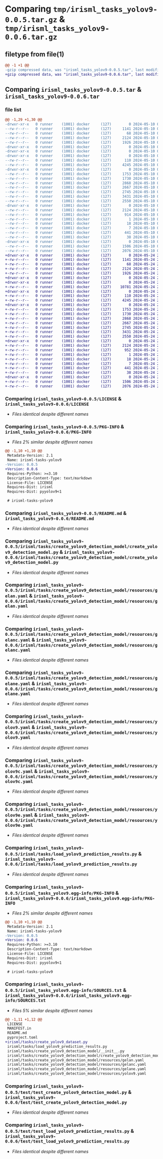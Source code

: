 # Comparing `tmp/irisml_tasks_yolov9-0.0.5.tar.gz` & `tmp/irisml_tasks_yolov9-0.0.6.tar.gz`

## filetype from file(1)

```diff
@@ -1 +1 @@
-gzip compressed data, was "irisml_tasks_yolov9-0.0.5.tar", last modified: Fri May 10 07:05:36 2024, max compression
+gzip compressed data, was "irisml_tasks_yolov9-0.0.6.tar", last modified: Fri May 24 21:03:57 2024, max compression
```

## Comparing `irisml_tasks_yolov9-0.0.5.tar` & `irisml_tasks_yolov9-0.0.6.tar`

### file list

```diff
@@ -1,29 +1,30 @@
-drwxr-xr-x   0 runner    (1001) docker     (127)        0 2024-05-10 07:05:36.714450 irisml_tasks_yolov9-0.0.5/
--rw-r--r--   0 runner    (1001) docker     (127)     1141 2024-05-10 07:03:28.000000 irisml_tasks_yolov9-0.0.5/LICENSE
--rw-r--r--   0 runner    (1001) docker     (127)       68 2024-05-10 07:03:28.000000 irisml_tasks_yolov9-0.0.5/MANIFEST.in
--rw-r--r--   0 runner    (1001) docker     (127)     2124 2024-05-10 07:05:36.714450 irisml_tasks_yolov9-0.0.5/PKG-INFO
--rw-r--r--   0 runner    (1001) docker     (127)     1926 2024-05-10 07:03:28.000000 irisml_tasks_yolov9-0.0.5/README.md
-drwxr-xr-x   0 runner    (1001) docker     (127)        0 2024-05-10 07:05:36.706451 irisml_tasks_yolov9-0.0.5/irisml/
-drwxr-xr-x   0 runner    (1001) docker     (127)        0 2024-05-10 07:05:36.710451 irisml_tasks_yolov9-0.0.5/irisml/tasks/
-drwxr-xr-x   0 runner    (1001) docker     (127)        0 2024-05-10 07:05:36.710451 irisml_tasks_yolov9-0.0.5/irisml/tasks/create_yolov9_detection_model/
--rw-r--r--   0 runner    (1001) docker     (127)      110 2024-05-10 07:03:28.000000 irisml_tasks_yolov9-0.0.5/irisml/tasks/create_yolov9_detection_model/__init__.py
--rw-r--r--   0 runner    (1001) docker     (127)     4245 2024-05-10 07:03:28.000000 irisml_tasks_yolov9-0.0.5/irisml/tasks/create_yolov9_detection_model/create_yolov9_detection_model.py
-drwxr-xr-x   0 runner    (1001) docker     (127)        0 2024-05-10 07:05:36.710451 irisml_tasks_yolov9-0.0.5/irisml/tasks/create_yolov9_detection_model/resources/
--rw-r--r--   0 runner    (1001) docker     (127)     1753 2024-05-10 07:03:28.000000 irisml_tasks_yolov9-0.0.5/irisml/tasks/create_yolov9_detection_model/resources/gelan.yaml
--rw-r--r--   0 runner    (1001) docker     (127)     1730 2024-05-10 07:03:28.000000 irisml_tasks_yolov9-0.0.5/irisml/tasks/create_yolov9_detection_model/resources/gelanc.yaml
--rw-r--r--   0 runner    (1001) docker     (127)     2868 2024-05-10 07:03:28.000000 irisml_tasks_yolov9-0.0.5/irisml/tasks/create_yolov9_detection_model/resources/gelane.yaml
--rw-r--r--   0 runner    (1001) docker     (127)     2667 2024-05-10 07:03:28.000000 irisml_tasks_yolov9-0.0.5/irisml/tasks/create_yolov9_detection_model/resources/yolov9.yaml
--rw-r--r--   0 runner    (1001) docker     (127)     2745 2024-05-10 07:03:28.000000 irisml_tasks_yolov9-0.0.5/irisml/tasks/create_yolov9_detection_model/resources/yolov9c.yaml
--rw-r--r--   0 runner    (1001) docker     (127)     3431 2024-05-10 07:03:28.000000 irisml_tasks_yolov9-0.0.5/irisml/tasks/create_yolov9_detection_model/resources/yolov9e.yaml
--rw-r--r--   0 runner    (1001) docker     (127)     2550 2024-05-10 07:03:28.000000 irisml_tasks_yolov9-0.0.5/irisml/tasks/load_yolov9_prediction_results.py
-drwxr-xr-x   0 runner    (1001) docker     (127)        0 2024-05-10 07:05:36.714450 irisml_tasks_yolov9-0.0.5/irisml_tasks_yolov9.egg-info/
--rw-r--r--   0 runner    (1001) docker     (127)     2124 2024-05-10 07:05:36.000000 irisml_tasks_yolov9-0.0.5/irisml_tasks_yolov9.egg-info/PKG-INFO
--rw-r--r--   0 runner    (1001) docker     (127)      914 2024-05-10 07:05:36.000000 irisml_tasks_yolov9-0.0.5/irisml_tasks_yolov9.egg-info/SOURCES.txt
--rw-r--r--   0 runner    (1001) docker     (127)        1 2024-05-10 07:05:36.000000 irisml_tasks_yolov9-0.0.5/irisml_tasks_yolov9.egg-info/dependency_links.txt
--rw-r--r--   0 runner    (1001) docker     (127)       18 2024-05-10 07:05:36.000000 irisml_tasks_yolov9-0.0.5/irisml_tasks_yolov9.egg-info/requires.txt
--rw-r--r--   0 runner    (1001) docker     (127)        7 2024-05-10 07:05:36.000000 irisml_tasks_yolov9-0.0.5/irisml_tasks_yolov9.egg-info/top_level.txt
--rw-r--r--   0 runner    (1001) docker     (127)      441 2024-05-10 07:03:28.000000 irisml_tasks_yolov9-0.0.5/pyproject.toml
--rw-r--r--   0 runner    (1001) docker     (127)       38 2024-05-10 07:05:36.714450 irisml_tasks_yolov9-0.0.5/setup.cfg
-drwxr-xr-x   0 runner    (1001) docker     (127)        0 2024-05-10 07:05:36.714450 irisml_tasks_yolov9-0.0.5/test/
--rw-r--r--   0 runner    (1001) docker     (127)     1506 2024-05-10 07:03:28.000000 irisml_tasks_yolov9-0.0.5/test/test_create_yolov9_detection_model.py
--rw-r--r--   0 runner    (1001) docker     (127)     2076 2024-05-10 07:03:28.000000 irisml_tasks_yolov9-0.0.5/test/test_load_yolov9_prediction_results.py
+drwxr-xr-x   0 runner    (1001) docker     (127)        0 2024-05-24 21:03:57.450328 irisml_tasks_yolov9-0.0.6/
+-rw-r--r--   0 runner    (1001) docker     (127)     1141 2024-05-24 21:01:44.000000 irisml_tasks_yolov9-0.0.6/LICENSE
+-rw-r--r--   0 runner    (1001) docker     (127)       68 2024-05-24 21:01:44.000000 irisml_tasks_yolov9-0.0.6/MANIFEST.in
+-rw-r--r--   0 runner    (1001) docker     (127)     2124 2024-05-24 21:03:57.450328 irisml_tasks_yolov9-0.0.6/PKG-INFO
+-rw-r--r--   0 runner    (1001) docker     (127)     1926 2024-05-24 21:01:44.000000 irisml_tasks_yolov9-0.0.6/README.md
+drwxr-xr-x   0 runner    (1001) docker     (127)        0 2024-05-24 21:03:57.442328 irisml_tasks_yolov9-0.0.6/irisml/
+drwxr-xr-x   0 runner    (1001) docker     (127)        0 2024-05-24 21:03:57.446328 irisml_tasks_yolov9-0.0.6/irisml/tasks/
+-rw-r--r--   0 runner    (1001) docker     (127)    10781 2024-05-24 21:01:44.000000 irisml_tasks_yolov9-0.0.6/irisml/tasks/create_yolov9_dataset.py
+drwxr-xr-x   0 runner    (1001) docker     (127)        0 2024-05-24 21:03:57.446328 irisml_tasks_yolov9-0.0.6/irisml/tasks/create_yolov9_detection_model/
+-rw-r--r--   0 runner    (1001) docker     (127)      110 2024-05-24 21:01:44.000000 irisml_tasks_yolov9-0.0.6/irisml/tasks/create_yolov9_detection_model/__init__.py
+-rw-r--r--   0 runner    (1001) docker     (127)     4245 2024-05-24 21:01:44.000000 irisml_tasks_yolov9-0.0.6/irisml/tasks/create_yolov9_detection_model/create_yolov9_detection_model.py
+drwxr-xr-x   0 runner    (1001) docker     (127)        0 2024-05-24 21:03:57.450328 irisml_tasks_yolov9-0.0.6/irisml/tasks/create_yolov9_detection_model/resources/
+-rw-r--r--   0 runner    (1001) docker     (127)     1753 2024-05-24 21:01:44.000000 irisml_tasks_yolov9-0.0.6/irisml/tasks/create_yolov9_detection_model/resources/gelan.yaml
+-rw-r--r--   0 runner    (1001) docker     (127)     1730 2024-05-24 21:01:44.000000 irisml_tasks_yolov9-0.0.6/irisml/tasks/create_yolov9_detection_model/resources/gelanc.yaml
+-rw-r--r--   0 runner    (1001) docker     (127)     2868 2024-05-24 21:01:44.000000 irisml_tasks_yolov9-0.0.6/irisml/tasks/create_yolov9_detection_model/resources/gelane.yaml
+-rw-r--r--   0 runner    (1001) docker     (127)     2667 2024-05-24 21:01:44.000000 irisml_tasks_yolov9-0.0.6/irisml/tasks/create_yolov9_detection_model/resources/yolov9.yaml
+-rw-r--r--   0 runner    (1001) docker     (127)     2745 2024-05-24 21:01:44.000000 irisml_tasks_yolov9-0.0.6/irisml/tasks/create_yolov9_detection_model/resources/yolov9c.yaml
+-rw-r--r--   0 runner    (1001) docker     (127)     3431 2024-05-24 21:01:44.000000 irisml_tasks_yolov9-0.0.6/irisml/tasks/create_yolov9_detection_model/resources/yolov9e.yaml
+-rw-r--r--   0 runner    (1001) docker     (127)     2550 2024-05-24 21:01:44.000000 irisml_tasks_yolov9-0.0.6/irisml/tasks/load_yolov9_prediction_results.py
+drwxr-xr-x   0 runner    (1001) docker     (127)        0 2024-05-24 21:03:57.450328 irisml_tasks_yolov9-0.0.6/irisml_tasks_yolov9.egg-info/
+-rw-r--r--   0 runner    (1001) docker     (127)     2124 2024-05-24 21:03:57.000000 irisml_tasks_yolov9-0.0.6/irisml_tasks_yolov9.egg-info/PKG-INFO
+-rw-r--r--   0 runner    (1001) docker     (127)      952 2024-05-24 21:03:57.000000 irisml_tasks_yolov9-0.0.6/irisml_tasks_yolov9.egg-info/SOURCES.txt
+-rw-r--r--   0 runner    (1001) docker     (127)        1 2024-05-24 21:03:57.000000 irisml_tasks_yolov9-0.0.6/irisml_tasks_yolov9.egg-info/dependency_links.txt
+-rw-r--r--   0 runner    (1001) docker     (127)       18 2024-05-24 21:03:57.000000 irisml_tasks_yolov9-0.0.6/irisml_tasks_yolov9.egg-info/requires.txt
+-rw-r--r--   0 runner    (1001) docker     (127)        7 2024-05-24 21:03:57.000000 irisml_tasks_yolov9-0.0.6/irisml_tasks_yolov9.egg-info/top_level.txt
+-rw-r--r--   0 runner    (1001) docker     (127)      441 2024-05-24 21:01:44.000000 irisml_tasks_yolov9-0.0.6/pyproject.toml
+-rw-r--r--   0 runner    (1001) docker     (127)       38 2024-05-24 21:03:57.450328 irisml_tasks_yolov9-0.0.6/setup.cfg
+drwxr-xr-x   0 runner    (1001) docker     (127)        0 2024-05-24 21:03:57.450328 irisml_tasks_yolov9-0.0.6/test/
+-rw-r--r--   0 runner    (1001) docker     (127)     1506 2024-05-24 21:01:44.000000 irisml_tasks_yolov9-0.0.6/test/test_create_yolov9_detection_model.py
+-rw-r--r--   0 runner    (1001) docker     (127)     2076 2024-05-24 21:01:44.000000 irisml_tasks_yolov9-0.0.6/test/test_load_yolov9_prediction_results.py
```

### Comparing `irisml_tasks_yolov9-0.0.5/LICENSE` & `irisml_tasks_yolov9-0.0.6/LICENSE`

 * *Files identical despite different names*

### Comparing `irisml_tasks_yolov9-0.0.5/PKG-INFO` & `irisml_tasks_yolov9-0.0.6/PKG-INFO`

 * *Files 2% similar despite different names*

```diff
@@ -1,10 +1,10 @@
 Metadata-Version: 2.1
 Name: irisml-tasks-yolov9
-Version: 0.0.5
+Version: 0.0.6
 Requires-Python: >=3.10
 Description-Content-Type: text/markdown
 License-File: LICENSE
 Requires-Dist: irisml
 Requires-Dist: pyyolov9<1
 
 # irisml-tasks-yolov9
```

### Comparing `irisml_tasks_yolov9-0.0.5/README.md` & `irisml_tasks_yolov9-0.0.6/README.md`

 * *Files identical despite different names*

### Comparing `irisml_tasks_yolov9-0.0.5/irisml/tasks/create_yolov9_detection_model/create_yolov9_detection_model.py` & `irisml_tasks_yolov9-0.0.6/irisml/tasks/create_yolov9_detection_model/create_yolov9_detection_model.py`

 * *Files identical despite different names*

### Comparing `irisml_tasks_yolov9-0.0.5/irisml/tasks/create_yolov9_detection_model/resources/gelan.yaml` & `irisml_tasks_yolov9-0.0.6/irisml/tasks/create_yolov9_detection_model/resources/gelan.yaml`

 * *Files identical despite different names*

### Comparing `irisml_tasks_yolov9-0.0.5/irisml/tasks/create_yolov9_detection_model/resources/gelanc.yaml` & `irisml_tasks_yolov9-0.0.6/irisml/tasks/create_yolov9_detection_model/resources/gelanc.yaml`

 * *Files identical despite different names*

### Comparing `irisml_tasks_yolov9-0.0.5/irisml/tasks/create_yolov9_detection_model/resources/gelane.yaml` & `irisml_tasks_yolov9-0.0.6/irisml/tasks/create_yolov9_detection_model/resources/gelane.yaml`

 * *Files identical despite different names*

### Comparing `irisml_tasks_yolov9-0.0.5/irisml/tasks/create_yolov9_detection_model/resources/yolov9.yaml` & `irisml_tasks_yolov9-0.0.6/irisml/tasks/create_yolov9_detection_model/resources/yolov9.yaml`

 * *Files identical despite different names*

### Comparing `irisml_tasks_yolov9-0.0.5/irisml/tasks/create_yolov9_detection_model/resources/yolov9c.yaml` & `irisml_tasks_yolov9-0.0.6/irisml/tasks/create_yolov9_detection_model/resources/yolov9c.yaml`

 * *Files identical despite different names*

### Comparing `irisml_tasks_yolov9-0.0.5/irisml/tasks/create_yolov9_detection_model/resources/yolov9e.yaml` & `irisml_tasks_yolov9-0.0.6/irisml/tasks/create_yolov9_detection_model/resources/yolov9e.yaml`

 * *Files identical despite different names*

### Comparing `irisml_tasks_yolov9-0.0.5/irisml/tasks/load_yolov9_prediction_results.py` & `irisml_tasks_yolov9-0.0.6/irisml/tasks/load_yolov9_prediction_results.py`

 * *Files identical despite different names*

### Comparing `irisml_tasks_yolov9-0.0.5/irisml_tasks_yolov9.egg-info/PKG-INFO` & `irisml_tasks_yolov9-0.0.6/irisml_tasks_yolov9.egg-info/PKG-INFO`

 * *Files 2% similar despite different names*

```diff
@@ -1,10 +1,10 @@
 Metadata-Version: 2.1
 Name: irisml-tasks-yolov9
-Version: 0.0.5
+Version: 0.0.6
 Requires-Python: >=3.10
 Description-Content-Type: text/markdown
 License-File: LICENSE
 Requires-Dist: irisml
 Requires-Dist: pyyolov9<1
 
 # irisml-tasks-yolov9
```

### Comparing `irisml_tasks_yolov9-0.0.5/irisml_tasks_yolov9.egg-info/SOURCES.txt` & `irisml_tasks_yolov9-0.0.6/irisml_tasks_yolov9.egg-info/SOURCES.txt`

 * *Files 5% similar despite different names*

```diff
@@ -1,11 +1,12 @@
 LICENSE
 MANIFEST.in
 README.md
 pyproject.toml
+irisml/tasks/create_yolov9_dataset.py
 irisml/tasks/load_yolov9_prediction_results.py
 irisml/tasks/create_yolov9_detection_model/__init__.py
 irisml/tasks/create_yolov9_detection_model/create_yolov9_detection_model.py
 irisml/tasks/create_yolov9_detection_model/resources/gelan.yaml
 irisml/tasks/create_yolov9_detection_model/resources/gelanc.yaml
 irisml/tasks/create_yolov9_detection_model/resources/gelane.yaml
 irisml/tasks/create_yolov9_detection_model/resources/yolov9.yaml
```

### Comparing `irisml_tasks_yolov9-0.0.5/test/test_create_yolov9_detection_model.py` & `irisml_tasks_yolov9-0.0.6/test/test_create_yolov9_detection_model.py`

 * *Files identical despite different names*

### Comparing `irisml_tasks_yolov9-0.0.5/test/test_load_yolov9_prediction_results.py` & `irisml_tasks_yolov9-0.0.6/test/test_load_yolov9_prediction_results.py`

 * *Files identical despite different names*

